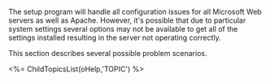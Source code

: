 ﻿The setup program will handle all configuration issues for all Microsoft Web servers as well as Apache. However, it's possible that due to particular system settings several options may not be available to get all of the settings installed resulting in the server not operating correctly.

This section describes several possible problem scenarios.

<%=  ChildTopicsList(oHelp,'TOPIC') %>